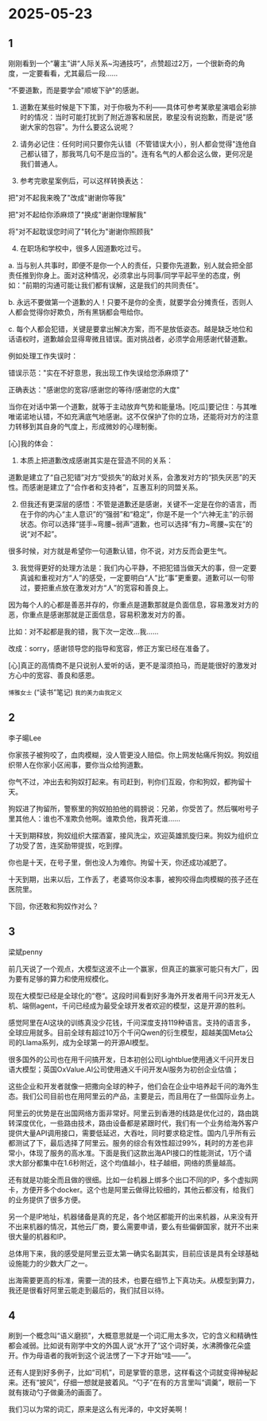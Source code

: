 # 2025-05-23

## 1

刚刚看到一个“薯主”讲“人际关系~沟通技巧”，点赞超过2万，一个很新奇的角度，一定要看看，尤其最后一段……

“不要道歉，而是要学会"顺坡下驴"的感谢。

1. 道歉在某些时候是下下策，对于你极为不利——具体可参考某歌星演唱会彩排时的情况：当时可能打扰到了附近游客和居民，歌星没有说抱歉，而是说"感谢大家的包容"。为什么要这么说呢？

2. 请务必记住：任何时间只要你先认错（不管错误大小），别人都会觉得"连他自己都认错了，那我骂几句不是应当的"。连有名气的人都会这么做，更何况是我们普通人。

3. 参考完歌星案例后，可以这样转换表达：

把"对不起我来晚了"改成"谢谢你等我"

把"对不起给你添麻烦了"换成"谢谢你理解我"

将"对不起耽误您时间了"转化为"谢谢你照顾我"

4. 在职场和学校中，很多人因道歉吃过亏。

a. 当与别人共事时，即便不是你一个人的责任，只要你先道歉，别人就会把全部责任推到你身上。面对这种情况，必须拿出与同事/同学平起平坐的态度，例如："前期的沟通可能让我们都有误解，这是我们的共同责任"。

b. 永远不要做第一个道歉的人！只要不是你的全责，就要学会分摊责任，否则人人都会觉得你好欺负，所有黑锅都会甩给你。

c. 每个人都会犯错，关键是要拿出解决方案，而不是放低姿态。越是缺乏地位和话语权时，道歉越会显得卑微且错误。面对挑战者，必须学会用感谢代替道歉。

例如处理工作失误时：

错误示范："实在不好意思，我出现工作失误给您添麻烦了"

正确表达："感谢您的宽容/感谢您的等待/感谢您的大度"

当你在对话中第一个道歉，就等于主动放弃气势和能量场。[吃瓜]要记住：与其唯唯诺诺地认错，不如充满底气地感谢。这不仅保护了你的立场，还能将对方的注意力转移到其自身的气度上，形成微妙的心理制衡。

[心]我的体会：

1. 本质上把道歉改成感谢其实是在营造不同的关系：

道歉是建立了“自己犯错”对方“受损失”的敌对关系，会激发对方的“损失厌恶”的天性。而感谢是建立了“合作者和支持者”，互惠互利的同盟关系。

2. 但我还有更深层的感悟：不管是道歉还是感谢，关键不一定是在你的语言，而在于你的内心“主人意识”的“强弱”和“稳定”，你是不是一个“六神无主”的示弱状态。你可以选择“搓手~弯腰~弱声”道歉，也可以选择“有力~弯腰~实在”的说“对不起”。

很多时候，对方就是希望你一句道歉认错，你不说，对方反而会更生气。

3. 我觉得更好的处理方法是：我们内心平静，不把犯错当做天大的事，但一定要真诚和重视对方“人”的感受，一定要明白“人”比“事”更重要。道歉可以一句带过，要把重点放在激发对方“人”的宽容和善良上。

因为每个人的心都是善恶并存的，你重点是道歉那就是负面信息，容易激发对方的恶，你重点是感谢那就是正面信息，容易积激发对方的善。

比如：对不起都是我的错，我下次一定改…我……

改成：sorry，感谢领导您的指导和宽容，修正方案已经在准备了。

[心]真正的高情商不是只说别人爱听的话，更不是溜须拍马，而是能很好的激发对方心中的宽容、善良和感恩。

`博雅女士` (“读书”笔记) `我的美力由我定义`

## 2

李子暘Lee

你家孩子被狗咬了，血肉模糊，没人管更没人赔偿。你上网发帖痛斥狗奴。狗奴组织带人在你家小区闹事，要你当众给狗道歉。

你气不过，冲出去和狗奴打起来。有司赶到，判你们互殴，你和狗奴，都拘留十天。

狗奴进了拘留所，警察里的狗奴拍拍他的肩膀说：兄弟，你受苦了。然后嘱咐号子里其他人：谁也不准欺负他啊。谁欺负他，我弄死谁……

十天到期释放，狗奴组织大摆酒宴，接风洗尘，欢迎英雄凯旋归来。狗奴为组织立了功受了苦，连奖励带提拔，吃到撑。

你也是十天，在号子里，倒也没人为难你。拘留十天，你还成功减肥了。

十天到期，出来以后，工作丢了，老婆骂你没本事，被狗咬得血肉模糊的孩子还在医院里。

下回，你还敢和狗奴作对么？

## 3

梁斌penny

前几天说了一个观点，大模型这波不止一个赢家，但真正的赢家可能只有大厂，因为要有足够的算力和使用规模化。

现在大模型已经是全球化的“卷“。这段时间看到好多海外开发者用千问3开发无人机、端侧agent，千问已经成为最受全球开发者欢迎的模型，这是开源的胜利。

感觉阿里在AI这块的训练真没少花钱，千问深度支持119种语言。支持的语言多，全球应用就多。目前全球有超过10万个千问Qwen的衍生模型，超越美国Meta公司的Llama系列，成为全球第一的开源AI模型。

很多国外的公司也在用千问搞开发，日本初创公司Lightblue使用通义千问开发日语大模型；英国OxValue.AI公司使用通义千问开发AI服务为初创企业估值；

这些企业和开发者就像一把撒向全球的种子，他们会在企业中培养起千问的海外生态。我们公司目前也在用阿里云的产品，主要是云，而且用在了一些国际业务上。

阿里云的优势是在出国网络方面非常好。阿里云到香港的线路是优化过的，路由跳转深度优化，一些路由技术，路由设备都是紧跟时代，我们有一个业务给海外客户提供大量API调用接口，需要低延迟，大吞吐，同时要求稳定性。国内几乎所有云都测试了下，最后选择了阿里云。服务的综合有效性超过99%，耗时的方差也非常小，体现了服务的高水准。下面是我们这款出海API接口的性能测试，1万个请求大部分都集中在1.6秒附近，这个均值越小，柱子越细，网络的质量越高。

还有就是功能全而且做的很细。比如一台机器上绑多个出口不同的IP，多个虚拟网卡，方便开多个docker。这个也是阿里云做得比较细的，其他云都没有，给我们的业务提供了很多方便。

另一个是IP地址，机器储备是真的充足，各个地区都能开的出来机器，从来没有开不出来机器的情况，其他云厂商，要么需要申请，要么有些偏僻国家，就开不出来很大量的机器和IP。

总体用下来，我的感受是阿里云亚太第一确实名副其实，目前应该是具有全球基础设施能力的少数大厂之一。

出海需要更高的标准，需要一流的技术，也要在细节上下真功夫。从模型到算力，我还是很看好阿里云能走到最后的，我们拭目以待。

## 4

刷到一个概念叫“语义磨损”，大概意思就是一个词汇用太多次，它的含义和精确性都会减弱。比如说有刚学中文的外国人说“水开了”这个词好美，水沸腾像花朵盛开。作为母语者的我听到这个说法愣了一下才开始“哇——”。

还有人提到好多例子，比如“司机”，司是掌管的意思，这样看这个词就变得神秘起来。还有“披风”，仔细一想就是披着风。“勺子”在有的方言里叫“调羹”，眼前一下就有拨动勺子做羹汤的画面了。

我们习以为常的词汇，原来是这么有光泽的，中文好美啊！

